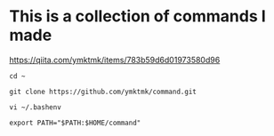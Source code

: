 # This is a collection of commands I made

https://qiita.com/ymktmk/items/783b59d6d01973580d96

```
cd ~
```

```
git clone https://github.com/ymktmk/command.git
```

```
vi ~/.bashenv
```

```
export PATH="$PATH:$HOME/command"
```
